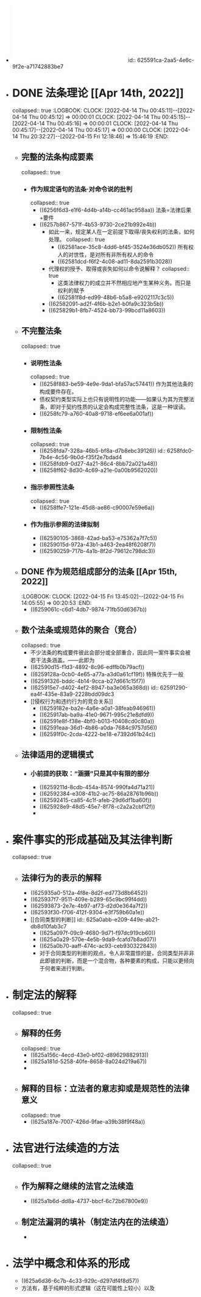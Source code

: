 - ![法学方法论.pdf](../assets/法学方法论_1649779440687_0.pdf)
  id:: 625591ca-2aa5-4e6c-9f2e-a71742883be7
- # DONE 法条理论 [[Apr 14th, 2022]]
  collapsed:: true
  :LOGBOOK:
  CLOCK: [2022-04-14 Thu 00:45:11]--[2022-04-14 Thu 00:45:12] =>  00:00:01
  CLOCK: [2022-04-14 Thu 00:45:15]--[2022-04-14 Thu 00:45:16] =>  00:00:01
  CLOCK: [2022-04-14 Thu 00:45:17]--[2022-04-14 Thu 00:45:17] =>  00:00:00
  CLOCK: [2022-04-14 Thu 20:32:27]--[2022-04-15 Fri 12:18:46] =>  15:46:19
  :END:
	- ## 完整的法条构成要素
	  collapsed:: true
		- ### 作为规定语句的法条·对命令说的批判
		  collapsed:: true
			- ((6256f6d3-e1f6-4d4b-a14b-cc461ac958aa))
			  法条=法律后果+要件
			- ((6257b867-571f-4b53-9730-2ce21b992e4b))
				- 如此一来，规定某人在一定前提下取得/丧失权利的法条，如何处理。
				  collapsed:: true
					- ((62581ace-35c8-4dd6-bf45-3524e36db052))
					  所有权人的对世性，是对所有非所有权人的命令
					- ((62581dcd-f6f2-4c08-ad11-8da2591b3028))
				- 代理权的授予、取得或丧失如何以命令说解释？
				  collapsed:: true
					- 这类法律权力的成立并不然相应地产生某种义务。而只是权利的赋予
					- ((62581f8d-ed99-48b6-b5a8-e9202117c3c5))
				- ((62582091-ad2f-4f6b-b2e1-b0fa9c323b5b))
				- ((625829b1-8fb7-4524-bb73-99bcd11a8603))
	- ## 不完整法条
	  collapsed:: true
		- ### 说明性法条
		  collapsed:: true
			- ((6258f883-be59-4e9e-9da1-bfa57ac57441))
			  作为其他法条的构成要件存在。
			- 债权契约类型实际上也只有说明性的功能——如果认为其为完整法条，即对于契约性质的认定会构成完整性法条，这是一种误读。
			- ((6258fc79-a760-40a8-9718-ef6ee6a001af))
		- ### 限制性法条
		  collapsed:: true
			- ((6258fda7-328a-46b5-bf8a-d7b8ebc39126))
			  id:: 6258fdc0-7b4e-4c56-9b0d-f35f2e7bdad4
			- ((6258fdb9-0d27-4a21-86c4-8bb72a021a48))
			- ((6258ff62-8d30-4c69-a21e-0a00b9562020))
		- ### 指示参照性法条
		  collapsed:: true
			- ((6258ffe7-121e-45d8-ae86-c90007e59e6a))
		- ### 作为指示参照的法律拟制
			- ((62590105-3868-42ad-ba53-e75362a7f7c5))
			- ((6259015d-972a-43b1-a463-2ea48f6208f7))
			- ((62590259-717b-4a1b-8f2d-79612c798dc3))
	- ## DONE 作为规范组成部分的法条 [[Apr 15th, 2022]]
	  :LOGBOOK:
	  CLOCK: [2022-04-15 Fri 13:45:02]--[2022-04-15 Fri 14:05:55] =>  00:20:53
	  :END:
		- ((6259061c-c6d1-4db7-9874-71fb50d6367b))
	- ## 数个法条或规范体的聚合（竞合）
	  collapsed:: true
		- 不少法条的构成要件彼此会部分或全部重合，因此同一案件事实会被若干法条涵盖。——此即为
		- ((62590d15-f1d3-4892-8c96-edffb0b79acf))
		- ((6259128a-0cb0-4e65-a77a-a3d0a61cf19f))
		  特殊优先于一般
		- ((62591326-bddc-4b14-9cca-b27d661c15f7))
		- ((625915e7-d402-4ef2-8947-ba3e065a368d))
		  id:: 62591290-ea4f-435e-83a9-2228bdd09dc3
		- [[侵权行为和违约行为的竞合关系]]
			- ((6259182e-ba2e-4a6e-a0a1-38feab946961))
			- ((625917ab-ba9a-41e0-9671-995c21e8dfd9))
			- ((62591e8f-f38e-4bf0-b013-f0408cd0c80a))
			- ((62591eaa-36d1-4b86-a0da-7684c9757d56))
			- ((62591f0c-2cda-4222-be18-e7392d61b24c))
	- ## 法律适用的逻辑模式
		- ### 小前提的获取：“涵摄”只是其中有限的部分
			- ((6259211d-8cdb-454a-8574-990fa4d71a21))
			- ((62592384-e308-41b2-ac75-86a28761b96b))
			- ((62592415-ca85-4c1f-afeb-29d6df1ba60f))
			- ((625928e9-48d5-45e7-8f78-c2a2a2cbf12f))
			-
- # 案件事实的形成基础及其法律判断
  collapsed:: true
	- ## 法律行为的表示的解释
		- ((625935a0-512a-4f8e-8d2f-ed773d8b6452))
		- ((625937f7-9511-409e-b289-65c9bc99f4dd))
		- ((62593873-2e7e-4b97-af73-d2d0e364a7f2))
		- ((62593f30-f706-412f-9304-e3f759b60a1e))
		- [[合同类型的判断]]
		  id:: 625a0abb-e209-449e-ab21-db8d10fab3c7
			- ((625a097f-09c9-4680-9d71-f97dc919cb60))
			- ((625a0a29-570e-4e5b-9da9-fcafd7b8ad07))
			- ((625a0b70-aaff-474c-ac93-ceb930322843))
			- 对于合同类型的判断的观点，令人非常震惊的是，合同类型并非非此即彼的判断，而是一个混合物，各种要素的构成，只能以更倾向于何者来进行判断。
- # 制定法的解释
  collapsed:: true
	- ## 解释的任务
	  collapsed:: true
		- ((625a156c-4ecd-43e0-bf02-d89629882913))
		- ((625a181d-5258-40fe-8658-8a024d219a67))
		-
	- ## 解释的目标：立法者的意志抑或是规范性的法律意义
	  collapsed:: true
		- ((625a187e-7007-426d-9fae-a39b38f9f48a))
- # 法官进行法续造的方法
  collapsed:: true
	- ## 作为解释之继续的法官之法续造
		- ((625a1b6d-dd8a-4737-bbcf-6c72b67800e9))
	- ## 制定法漏洞的填补（制定法内在的法续造）
		-
- # 法学中概念和体系的形成
	- ((625a6d36-6c7b-4c33-929c-d297df4f8d57))
	- 方法有，基于纯粹的形式逻辑（这在可能性上较小）以及